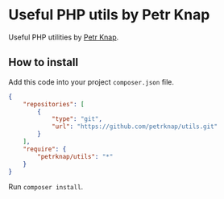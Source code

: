 # Useful PHP utils by Petr Knap

Useful PHP utilities by [Petr Knap].

## How to install

Add this code into your project `composer.json` file.

```json
{
    "repositories": [
        {
            "type": "git",
            "url": "https://github.com/petrknap/utils.git"
        }
    ],
    "require": {
        "petrknap/utils": "*"
    }
}
```

Run `composer install`.



[Petr Knap]:http://petrknap.cz/
